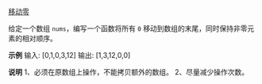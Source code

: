 [移动零](https://leetcode-cn.com/explore/interview/card/top-interview-questions-easy/1/array/28/)

给定一个数组 `nums`，编写一个函数将所有 `0` 移动到数组的末尾，同时保持非零元素的相对顺序。

**示例**
输入: [0,1,0,3,12]
输出: [1,3,12,0,0]

**说明**
1、必须在原数组上操作，不能拷贝额外的数组。
2、尽量减少操作次数。
 
